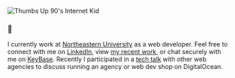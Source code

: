![Thumbs Up 90's Internet Kid](https://media1.tenor.com/images/5f44bb6796aa2fed7393e766738a8987/tenor.gif?itemid=3575245)

### 👋
I currently work at [Northeastern University](https://github.com/northeastern-web) as a web developer. Feel free to connect with me on [LinkedIn](https://www.linkedin.com/in/vanormandesign/ "LinkedIn of Cameron Van Orman"), view [my recent work](https://vanorman.co/ "Website Portfolio of Cameron Van Orman"), or chat securely with me on [KeyBase](https://keybase.io/cameronv). Recently I participated in a [tech talk](https://www.youtube.com/watch?v=IHx_v5ZtZrg) with other web agencies to discuss running an agency or web dev shop on DigitalOcean.
